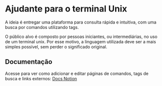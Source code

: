 # Ajudante para o terminal Unix

A ideia é entregar uma plataforma para consulta rápida e intuitiva, com uma busca por comandos utilizando tags.

O público alvo é composto por pessoas iniciantes, ou intermediárias, no uso de um terminal unix. Por esse motivo, a linguagem utilizada deve ser a mais simples possível, sem perder o significado original.

## Documentação

Acesse para ver como adicionar e editar páginas de comandos, tags de busca e links externos: [Docs Notion](https://joselucassr.notion.site/Docs-0de792b8bd714324b5fece23e64426c1)
